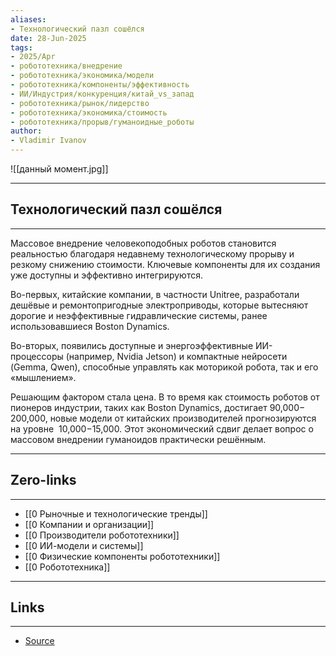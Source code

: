 ```yaml
---
aliases: 
- Технологический пазл сошёлся 
date: 28-Jun-2025
tags:
- 2025/Apr
- робототехника/внедрение
- робототехника/экономика/модели
- робототехника/компоненты/эффективность
- ИИ/Индустрия/конкуренция/китай_vs_запад
- робототехника/рынок/лидерство
- робототехника/экономика/стоимость
- робототехника/прорыв/гуманоидные_роботы
author:
- Vladimir Ivanov
---
```

![[данный момент.jpg]]

-----
##  Технологический пазл сошёлся 
-----
Массовое внедрение человекоподобных роботов становится реальностью благодаря недавнему технологическому прорыву и резкому снижению стоимости. Ключевые компоненты для их создания уже доступны и эффективно интегрируются.

Во-первых, китайские компании, в частности Unitree, разработали дешёвые и ремонтопригодные электроприводы, которые вытесняют дорогие и неэффективные гидравлические системы, ранее использовавшиеся Boston Dynamics.

Во-вторых, появились доступные и энергоэффективные ИИ-процессоры (например, Nvidia Jetson) и компактные нейросети (Gemma, Qwen), способные управлять как моторикой робота, так и его «мышлением».

Решающим фактором стала цена. В то время как стоимость роботов от пионеров индустрии, таких как Boston Dynamics, достигает 90,000− 200,000, новые модели от китайских производителей прогнозируются на уровне  10,000−15,000. Этот экономический сдвиг делает вопрос о массовом внедрении гуманоидов практически решённым.

---
## Zero-links
---
- [[0 Рыночные и технологические тренды]]
- [[0 Компании и организации]]
- [[0 Производители робототехники]]
- [[0 ИИ-модели и системы]]
- [[0 Физические компоненты робототехники]]
- [[0 Робототехника]]

---
## Links
---
- [Source](https://t.me/turboproject/1639)